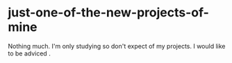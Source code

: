 # just-one-of-the-new-projects-of-mine
Nothing much. I'm only studying so don't expect of my projects. I would like to be adviced .
